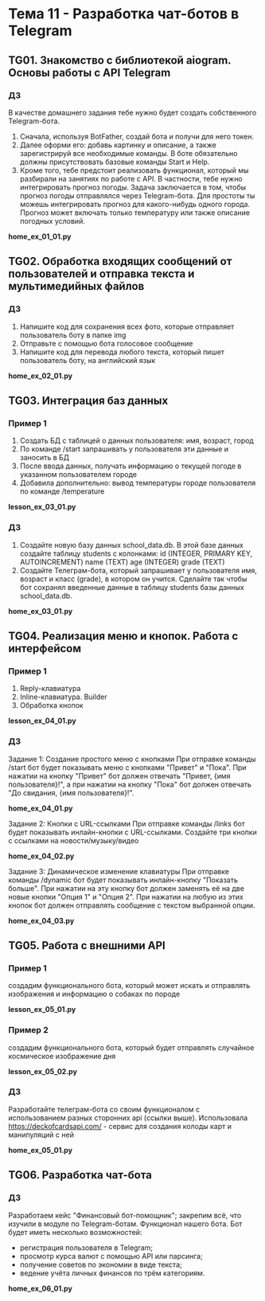 # Тема 11 - Разработка чат-ботов в Telegram
## TG01. Знакомство с библиотекой aiogram. Основы работы с API Telegram
### ДЗ
В качестве домашнего задания тебе нужно будет создать собственного Telegram-бота.
1. Сначала, используя BotFather, создай бота и получи для него токен.
2. Далее оформи его: добавь картинку и описание, а также зарегистрируй все необходимые команды. 
В боте обязательно должны присутствовать базовые команды Start и Help.
3. Кроме того, тебе предстоит реализовать функционал, который мы разбирали на занятиях по работе с API. 
В частности, тебе нужно интегрировать прогноз погоды. Задача заключается в том, чтобы прогноз погоды 
отправлялся через Telegram-бота.
Для простоты ты можешь интегрировать прогноз для какого-нибудь одного города. 
Прогноз может включать только температуру или также описание погодных условий.

**home_ex_01_01.py**

## TG02. Обработка входящих сообщений от пользователей и отправка текста и мультимедийных файлов
### ДЗ
1. Напишите код для сохранения всех фото, которые отправляет пользователь боту в папке img
2. Отправьте с помощью бота голосовое сообщение
3. Напишите код для перевода любого текста, который пишет пользователь боту, на английский язык
 
**home_ex_02_01.py**

## TG03. Интеграция баз данных
### Пример 1
1. Создать БД с таблицей о данных пользователя: имя, возраст, город
2. По команде /start запрашивать у пользователя эти данные и заносить в БД
3. После ввода данных, получать информацию о текущей погоде в указанном пользователем городе
4. Добавила дополнительно: вывод температуры  городе пользователя по команде /temperature

**lesson_ex_03_01.py**

### ДЗ
1. Создайте новую базу данных school_data.db. В этой базе данных создайте таблицу students с колонками: 
id (INTEGER, PRIMARY KEY, AUTOINCREMENT) name (TEXT) age (INTEGER) grade (TEXT)
2. Создайте Телеграм-бота, который запрашивает у пользователя имя, возраст и класс (grade), 
в котором он учится. Сделайте так чтобы бот сохранял введенные данные в таблицу students 
базы данных school_data.db.

**home_ex_03_01.py**

## TG04. Реализация меню и кнопок. Работа с интерфейсом
### Пример 1
1. Reply-клавиатура
2. Inline-клавиатура. Builder
3. Обработка кнопок


**lesson_ex_04_01.py**

### ДЗ
Задание 1: Создание простого меню с кнопками
При отправке команды /start бот будет показывать меню с кнопками "Привет" и "Пока". 
При нажатии на кнопку "Привет" бот должен отвечать "Привет, {имя пользователя}!", 
а при нажатии на кнопку "Пока" бот должен отвечать "До свидания, {имя пользователя}!".

**home_ex_04_01.py**

Задание 2: Кнопки с URL-ссылками
При отправке команды /links бот будет показывать инлайн-кнопки с URL-ссылками. 
Создайте три кнопки с ссылками на новости/музыку/видео

**home_ex_04_02.py**

Задание 3: Динамическое изменение клавиатуры
При отправке команды /dynamic бот будет показывать инлайн-кнопку "Показать больше". 
При нажатии на эту кнопку бот должен заменять её на две новые кнопки "Опция 1" и "Опция 2". 
При нажатии на любую из этих кнопок бот должен отправлять сообщение с текстом выбранной опции.

**home_ex_04_03.py**

## TG05. Работа с внешними API
### Пример 1
создадим функционального бота, который может искать и отправлять изображения и информацию о собаках по породе

**lesson_ex_05_01.py**

### Пример 2
создадим функционального бота, который будет отправлять случайное космическое изображение дня

**lesson_ex_05_02.py**

### ДЗ
Разработайте телеграм-бота со своим функционалом с использованием разных сторонних api (ссылки выше).
Использовала https://deckofcardsapi.com/ - сервис для создания колоды карт и манипуляций с ней

**home_ex_05_01.py**


## TG06. Разработка чат-бота
### ДЗ
Разработаем кейс "Финансовый бот-помощник";
закрепим всё, что изучили в модуле по Telegram-ботам.
Функционал нашего бота. Бот будет иметь несколько возможностей:
- регистрация пользователя в Telegram;
- просмотр курса валют с помощью API или парсинга;
- получение советов по экономии в виде текста;
- ведение учёта личных финансов по трём категориям.

**home_ex_06_01.py**